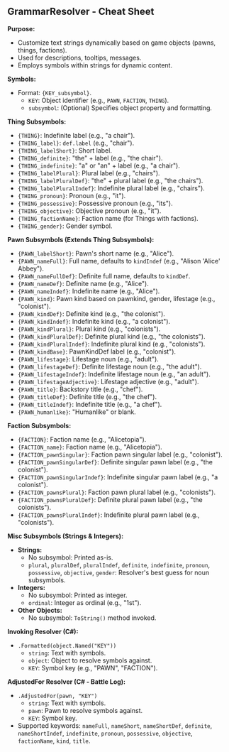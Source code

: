## GrammarResolver - Cheat Sheet

**Purpose:**
- Customize text strings dynamically based on game objects (pawns, things, factions).
- Used for descriptions, tooltips, messages.
- Employs symbols within strings for dynamic content.

**Symbols:**
- Format: `{KEY_subsymbol}`.
    - `KEY`: Object identifier (e.g., `PAWN`, `FACTION`, `THING`).
    - `subsymbol`: (Optional) Specifies object property and formatting.

**Thing Subsymbols:**
- `{THING}`: Indefinite label (e.g., "a chair").
- `{THING_label}`: `def.label` (e.g., "chair").
- `{THING_labelShort}`: Short label.
- `{THING_definite}`: "the" + label (e.g., "the chair").
- `{THING_indefinite}`: "a" or "an" + label (e.g., "a chair").
- `{THING_labelPlural}`: Plural label (e.g., "chairs").
- `{THING_labelPluralDef}`: "the" + plural label (e.g., "the chairs").
- `{THING_labelPluralIndef}`: Indefinite plural label (e.g., "chairs").
- `{THING_pronoun}`: Pronoun (e.g., "it").
- `{THING_possessive}`: Possessive pronoun (e.g., "its").
- `{THING_objective}`: Objective pronoun (e.g., "it").
- `{THING_factionName}`: Faction name (for Things with factions).
- `{THING_gender}`: Gender symbol.

**Pawn Subsymbols (Extends Thing Subsymbols):**
- `{PAWN_labelShort}`: Pawn's short name (e.g., "Alice").
- `{PAWN_nameFull}`: Full name, defaults to `kindIndef` (e.g., "Alison 'Alice' Abbey").
- `{PAWN_nameFullDef}`: Definite full name, defaults to `kindDef`.
- `{PAWN_nameDef}`: Definite name (e.g., "Alice").
- `{PAWN_nameIndef}`: Indefinite name (e.g., "Alice").
- `{PAWN_kind}`: Pawn kind based on pawnkind, gender, lifestage (e.g., "colonist").
- `{PAWN_kindDef}`: Definite kind (e.g., "the colonist").
- `{PAWN_kindIndef}`: Indefinite kind (e.g., "a colonist").
- `{PAWN_kindPlural}`: Plural kind (e.g., "colonists").
- `{PAWN_kindPluralDef}`: Definite plural kind (e.g., "the colonists").
- `{PAWN_kindPluralIndef}`: Indefinite plural kind (e.g., "colonists").
- `{PAWN_kindBase}`: PawnKindDef label (e.g., "colonist").
- `{PAWN_lifestage}`: Lifestage noun (e.g., "adult").
- `{PAWN_lifestageDef}`: Definite lifestage noun (e.g., "the adult").
- `{PAWN_lifestageIndef}`: Indefinite lifestage noun (e.g., "an adult").
- `{PAWN_lifestageAdjective}`: Lifestage adjective (e.g., "adult").
- `{PAWN_title}`: Backstory title (e.g., "chef").
- `{PAWN_titleDef}`: Definite title (e.g., "the chef").
- `{PAWN_titleIndef}`: Indefinite title (e.g., "a chef").
- `{PAWN_humanlike}`: "Humanlike" or blank.

**Faction Subsymbols:**
- `{FACTION}`: Faction name (e.g., "Alicetopia").
- `{FACTION_name}`: Faction name (e.g., "Alicetopia").
- `{FACTION_pawnSingular}`: Faction pawn singular label (e.g., "colonist").
- `{FACTION_pawnSingularDef}`: Definite singular pawn label (e.g., "the colonist").
- `{FACTION_pawnSingularIndef}`: Indefinite singular pawn label (e.g., "a colonist").
- `{FACTION_pawnsPlural}`: Faction pawn plural label (e.g., "colonists").
- `{FACTION_pawnsPluralDef}`: Definite plural pawn label (e.g., "the colonists").
- `{FACTION_pawnsPluralIndef}`: Indefinite plural pawn label (e.g., "colonists").

**Misc Subsymbols (Strings & Integers):**

- **Strings:**
    - No subsymbol: Printed as-is.
    - `plural`, `pluralDef`, `pluralIndef`, `definite`, `indefinite`, `pronoun`, `possessive`, `objective`, `gender`: Resolver's best guess for noun subsymbols.
- **Integers:**
    - No subsymbol: Printed as integer.
    - `ordinal`: Integer as ordinal (e.g., "1st").
- **Other Objects:**
    - No subsymbol: `ToString()` method invoked.

**Invoking Resolver (C#):**

- `.Formatted(object.Named("KEY"))`
    - `string`: Text with symbols.
    - `object`: Object to resolve symbols against.
    - `KEY`: Symbol key (e.g., "PAWN", "FACTION").

**AdjustedFor Resolver (C# - Battle Log):**

- `.AdjustedFor(pawn, "KEY")`
    - `string`: Text with symbols.
    - `pawn`: Pawn to resolve symbols against.
    - `KEY`: Symbol key.
- Supported keywords: `nameFull`, `nameShort`, `nameShortDef`, `definite`, `nameShortIndef`, `indefinite`, `pronoun`, `possessive`, `objective`, `factionName`, `kind`, `title`.
